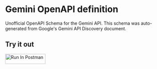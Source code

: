 # Gemini OpenAPI definition
Unofficial OpenAPI Schema for the Gemini API. This schema was auto-generated from Google's Gemini API Discovery document.

## Try it out
[<img src="https://run.pstmn.io/button.svg" alt="Run In Postman" style="width: 128px; height: 32px;">](https://god.gw.postman.com/run-collection/37708857-a34a2442-7d07-442e-9caf-1cd2904d44a3?action=collection%2Ffork&source=rip_markdown&collection-url=entityId%3D37708857-a34a2442-7d07-442e-9caf-1cd2904d44a3%26entityType%3Dcollection%26workspaceId%3D657d27fa-301f-4268-be9d-4e35dfb35d70)
